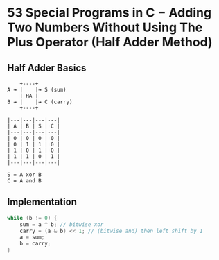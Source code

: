 # 53 Special Programs in C − Adding Two Numbers Without Using The Plus Operator (Half Adder Method)

## Half Adder Basics

```
    +----+
A → |    |→ S (sum)
    | HA |
B → |    |→ C (carry)
    +----+

|---|---|---|---|
| A | B | S | C |
|---|---|---|---|
| 0 | 0 | 0 | 0 |
| 0 | 1 | 1 | 0 |
| 1 | 0 | 1 | 0 |
| 1 | 1 | 0 | 1 |
|---|---|---|---|

S = A xor B
C = A and B
```

## Implementation

```c
while (b != 0) {
    sum = a ^ b; // bitwise xor
    carry = (a & b) << 1; // (bitwise and) then left shift by 1
    a = sum;
    b = carry;
}
```
